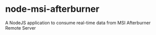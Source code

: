 # node-msi-afterburner
A NodeJS application to consume real-time data from MSI Afterburner Remote Server
